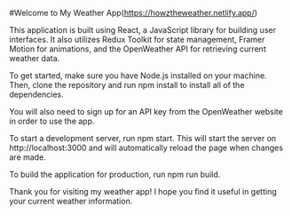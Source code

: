 #Welcome to My Weather App(https://howztheweather.netlify.app/)

This application is built using React, a JavaScript library for building user interfaces. It also utilizes Redux Toolkit for state management, Framer Motion for animations, and the OpenWeather API for retrieving current weather data.

To get started, make sure you have Node.js installed on your machine. Then, clone the repository and run npm install to install all of the dependencies.

You will also need to sign up for an API key from the OpenWeather website in order to use the app. 

To start a development server, run npm start. This will start the server on http://localhost:3000 and will automatically reload the page when changes are made.

To build the application for production, run npm run build.

Thank you for visiting my weather app! I hope you find it useful in getting your current weather information.
